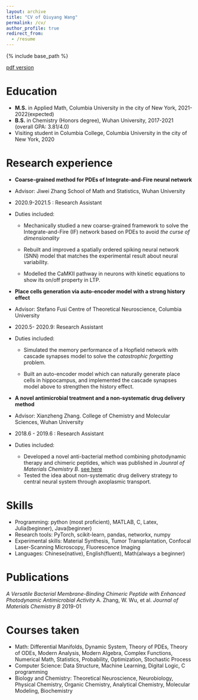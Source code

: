 ```yaml
---
layout: archive
title: "CV of Qiuyang Wang"
permalink: /cv/
author_profile: true
redirect_from:
  - /resume
---
```


{% include base_path %}

[pdf version](http://qiuyoungwang.github.io/files/CV_wqy.pdf)

Education
======
* **M.S.** in Applied Math, Columbia University in the city of New York, 2021-2022(expected)
* **B.S.** in Chemistry (Honors degree), Wuhan University, 2017-2021 (overall GPA: 3.81/4.0)
* Visiting student in Columbia College, Columbia University in the city of New York, 2020

Research experience
======

* **Coarse-grained method for PDEs of Integrate-and-Fire neural network**

* Advisor: Jiwei Zhang    School of Math and Statistics, Wuhan University

* 2020.9-2021.5 : Research Assistant

* Duties included:

  * Mechanically studied a new coarse-grained framework to solve the Integrate-and-Fire (IF) network based on PDEs to avoid *the curse of dimensionality*

  * Rebuilt and improved a spatially ordered spiking neural network (SNN) model that matches the experimental result about neural variability.

  * Modelled the CaMKII pathway in neurons with kinetic equations to show its on/off property in LTP.

    

* **Place cells generation via auto-encoder model with a strong history effect**

* Advisor: Stefano Fusi     Centre of Theoretical Neuroscience, Columbia University

* 2020.5- 2020.9: Research Assistant

* Duties included: 

  * Simulated the memory performance of a Hopfield network with cascade synapses model to solve the *catastrophic forgetting* problem.

  * Built an auto-encoder model which can naturally generate place cells in hippocampus, and implemented the cascade synapses model above to strengthen the history effect.

    

* **A novel antimicrobial treatment and a non-systematic drug delivery method**

* Advisor: Xianzheng Zhang.    College of Chemistry and Molecular Sciences, Wuhan University

* 2018.6 - 2019.6 : Research Assistant

* Duties included:

  * Developed a novel anti-bacterial method combining photodynamic therapy and chimeric peptides, which was published in *Jounral of Materials Chemistry B*. [see here](https://qiuyoungwang.github.io/files/BMP_paper.pdf)
  * Tested the idea about non-systematic drug delivery strategy to central neural system through axoplasmic transport.

Skills
======
* Programming: python (most proficient), MATLAB, C, Latex, Julia(beginner), Java(beginner)
* Research tools: PyTorch, scikit-learn, pandas, networkx, numpy
* Experimental skills: Material Synthesis, Tumor Transplantation, Confocal Laser-Scanning Microscopy, Fluorescence Imaging
* Languages: Chinese(native), English(fluent), Math(always a beginner)

Publications
======
*A Versatile Bacterial Membrane-Binding Chimeric Peptide with Enhanced Photodynamic Antimicrobial Activity*
A. Zhang, W. Wu, et al.   *Journal of Materials Chemistry B*  2019-01 

Courses taken
======
* Math:
  Differential Manifolds, Dynamic System, Theory of PDEs, Theory of ODEs, Modern Analysis, Modern Algebra, Complex Functions, Numerical Math, Statistics, Probability, Optimization, Stochastic Process
*  Computer Science:
  Data Structure, Machine Learning, Digital Logic, C programming
*  Biology and Chemistry:
  Theoretical Neuroscience, Neurobiology, Physical Chemistry, Organic Chemistry, Analytical Chemistry, Molecular Modeling, Biochemistry

